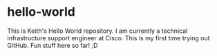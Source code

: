 # hello-world
This is Keith's Hello World repository. I am currently a technical infrastructure support engineer at Cisco. This is my first time trying out GitHub. Fun stuff here so far! ;D
